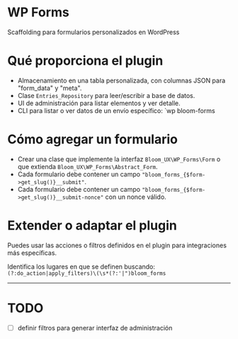# WP Forms

Scaffolding para formularios personalizados en WordPress

# Qué proporciona el plugin

* Almacenamiento en una tabla personalizada, con columnas JSON para "form_data" y "meta".
* Clase `Entries_Repository` para leer/escribir a base de datos.
* UI de administración para listar elementos y ver detalle.
* CLI para listar o ver datos de un envío específico: `wp bloom-forms

# Cómo agregar un formulario

* Crear una clase que implemente la interfaz `Bloom_UX\WP_Forms\Form` o que extienda `Bloom_UX\WP_Forms\Abstract_Form`.
* Cada formulario debe contener un campo `"bloom_forms_{$form->get_slug()}__submit"`.
* Cada formulario debe contener un campo `"bloom_forms_{$form->get_slug()}__submit-nonce"` con un nonce válido.

# Extender o adaptar el plugin

Puedes usar las acciones o filtros definidos en el plugin para integraciones más específicas.

Identifica los lugares en que se definen buscando: `(?:do_action|apply_filters)\(\s*(?:'|")bloom_forms`


---

# TODO

- [ ] definir filtros para generar interfaz de administración
